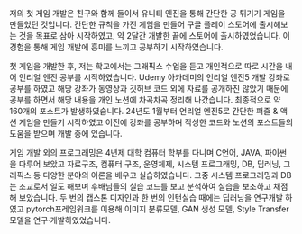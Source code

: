 저의 첫 게임 개발은 친구와 함께 둘이서 유니티 엔진을 통해 간단한 공 튀기기 게임을 만들었던 것입니다. 간단한 규칙을 가진 게임을 만들어 구글 플레이 스토어에 출시해보는 것을 목표로 삼아 시작하였고, 약 2달간 개발한 끝에 스토어에 출시하였었습니다. 이 경험을 통해 게임 개발에 흥미를 느끼고 공부하기 시작하였습니다.

첫 게임을 개발한 후, 저는 학교에서는 그래픽스 수업을 듣고 개인적으로 따로 시간을 내어 언리얼 엔진 공부를 시작하였습니다. Udemy 아카데미의 언리얼 엔진5 개발 강좌로 공부를 하였고 해당 강좌가 동영상과 깃허브 코드 외에 자료를 공개하진 않았기 때문에 공부를 하면서 해당 내용을 개인 노션에 차곡차곡 정리해 나갔습니다. 최종적으로 약 160개의 포스트가 발생하였습니다.
24년도 1월부터 언리얼 엔진5로 간단한 퍼즐 &amp; 액션 게임을 만들기 시작하였고 이전에 강좌를 공부하며 작성한 코드와 노션의 포스트들의 도움을 받으며 개발 중에 있습니다.

게임 개발 외의 프로그래밍은 4년제 대학 컴퓨터 학부를 다니며 C언어, JAVA, 파이썬을 다루어 보았고 자료구조, 컴퓨터 구조, 운영체제, 시스템 프로그래밍, DB, 딥러닝, 그래픽스 등 다양한 분야의 이론을 배우고 실습하였습니다. 그중 시스템 프로그래밍과 DB는 조교로서 일도 해보며 후배님들의 실습 코드를 보고 분석하여 실습을 보조하고 채점해 보았습니다. 두 번의 캡스톤 디자인과 한 번의 인턴실습 때에는 딥러닝을 연구개발 하였고 pytorch프레임워크를 이용해 이미지 분류모델, GAN 생성 모델, Style Transfer 모델을 연구·개발하였었습니다.